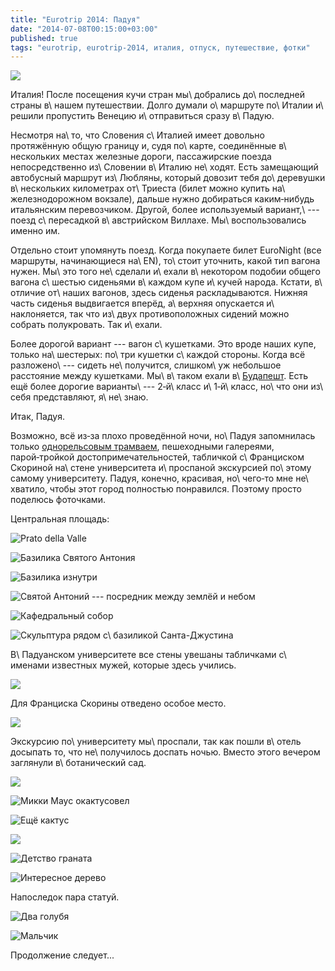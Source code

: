 ```yaml
---
title: "Eurotrip 2014: Падуя"
date: "2014-07-08T00:15:00+03:00"
published: true
tags: "eurotrip, eurotrip-2014, италия, отпуск, путешествие, фотки"
---
```


![](/images/travel/2014-06-eurotrip/padua-cover.jpg)

Италия! После посещения кучи стран мы\ добрались до\ последней страны в\ нашем путешествии. Долго думали о\ маршруте 
по\ Италии и\ решили пропустить Венецию и\ отправиться сразу в\ Падую.

<!--more-->

Несмотря на\ то, что Словения с\ Италией имеет довольно протяжённую общую границу и, судя по\ карте, соединённые 
в\ нескольких местах железные дороги, пассажирские поезда непосредственно из\ Словении в\ Италию не\ ходят. Есть 
замещающий автобусный маршрут из\ Любляны, который довозит тебя до\ деревушки в\ нескольких километрах от\ Триеста 
(билет можно купить на\ железнодорожном вокзале), дальше нужно добираться каким&#8209;нибудь итальянским перевозчиком. 
Другой, более используемый вариант,\ --- поезд с\ пересадкой в\ австрийском Виллахе. Мы\ воспользовались именно им.

Отдельно стоит упомянуть поезд. Когда покупаете билет EuroNight (все маршруты, начинающиеся на\ EN), то\ стоит уточнить, 
какой тип вагона нужен. Мы\ это того не\ сделали и\ ехали в\ некотором подобии общего вагона с\ шестью сиденьями 
в\ каждом купе и\ кучей народа. Кстати, в\ отличие от\ наших вагонов, здесь сиденья раскладываются. Нижняя часть сиденья 
выдвигается вперёд, а\ верхняя опускается и\ наклоняется, так что из\ двух противоположных сидений можно собрать 
полукровать. Так и\ ехали.

Более дорогой вариант --- вагон с\ кушетками. Это вроде наших купе, только на\ шестерых: по\ три кушетки с\ каждой 
стороны. Когда всё разложено\ --- сидеть не\ получится, слишком\ уж небольшое расстояние между кушетками. Мы\ в\ таком 
ехали в\ [Будапешт][budapest]. Есть ещё более дорогие варианты\ --- 2&#8209;й\ класс и\ 1&#8209;й\ класс, но\ что они из\ себя 
представляют, я\ не\ знаю.

Итак, Падуя.

Возможно, всё из&#8209;за плохо проведённой ночи, но\ Падуя запомнилась только [однорельсовым трамваем][tram], 
пешеходными галереями, парой&#8209;тройкой достопримечательностей, табличкой с\ Франциском Скориной на\ стене 
университета и\ проспаной экскурсией по\ этому самому университету. Падуя, конечно, красивая, но\ чего&#8209;то мне 
не\ хватило, чтобы этот город полностью понравился. Поэтому просто поделюсь фоточками.

Центральная площадь:

![Prato della Valle](/images/travel/2014-06-eurotrip/padua-prato-della-valle.jpg "Prato della Valle")

![Базилика Святого Антония](/images/travel/2014-06-eurotrip/padua-st-anthony.jpg "Базилика Святого Антония")

![Базилика изнутри](/images/travel/2014-06-eurotrip/padua-st-anthony-inner.jpg "Базилика изнутри")

![Святой Антоний --- посредник между землёй и небом](/images/travel/2014-06-eurotrip/padua-st-anthony-statue.jpg "Святой Антоний — посредник между землёй и небом")

![Кафедральный собор](/images/travel/2014-06-eurotrip/padua-cathedral.jpg "Кафедральный собор")

![Скульптура рядом с\ базиликой Санта-Джустина](/images/travel/2014-06-eurotrip/padua-sculpture.jpg "Скульптура рядом с базиликой Санта-Джустина")

В\ Падуанском университете все стены увешаны табличками с\ именами известных мужей, которые здесь учились.

![](/images/travel/2014-06-eurotrip/padua-university-plates.jpg)

Для Франциска Скорины отведено особое место.

![](/images/travel/2014-06-eurotrip/padua-skorina.jpg)

Экскурсию по\ университету мы\ проспали, так как пошли в\ отель досыпать то, что не\ получилось доспать ночью. Вместо 
этого вечером заглянули в\ ботанический сад.

![](/images/travel/2014-06-eurotrip/padua-botanic-garden-1.jpg)

![Микки Маус окактусовел](/images/travel/2014-06-eurotrip/padua-mickey.jpg "Микки Маус окактусовел")

![Ещё кактус](/images/travel/2014-06-eurotrip/padua-cactus.jpg "Ещё кактус")

![](/images/travel/2014-06-eurotrip/padua-botanic-garden-2.jpg)

![Детство граната](/images/travel/2014-06-eurotrip/padua-pomegranate.jpg)

![Интересное дерево](/images/travel/2014-06-eurotrip/padua-tree.jpg)

Напоследок пара статуй.

![Два голубя](/images/travel/2014-06-eurotrip/padua-doves.jpg)

![Мальчик](/images/travel/2014-06-eurotrip/padua-boy.jpg)

Продолжение следует...

[tram]: http://ru.wikipedia.org/wiki/%D0%A2%D1%80%D0%B0%D0%BD%D1%81%D0%BB%D1%91%D1%80
[budapest]: /post/eurotrip-2014-budapest/
